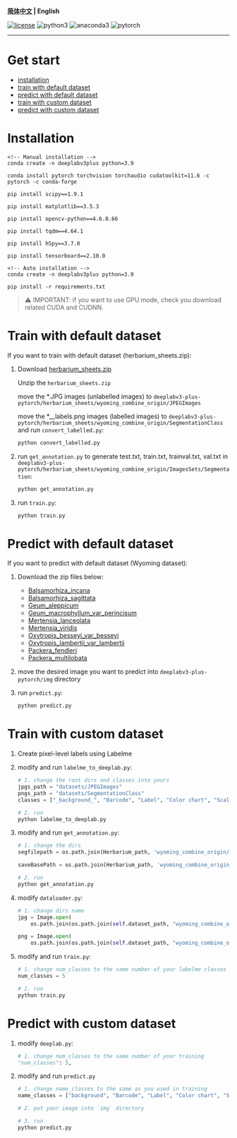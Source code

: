 **[简体中文](./README.CN.md) | English**

[![license](https://img.shields.io/github/license/lyzsk/analysis-of-herbarium-sheets.svg?style=plastic&logo=github)](https://github.com/lyzsk/analysis-of-herbarium-sheets/deeplabv3-plus-pytorch/blob/master/LICENSE) ![python3](https://img.shields.io/badge/language-Python3-14274E?style=plastic&logo=python) ![anaconda3](https://img.shields.io/badge/environment-Anaconda3-394867?style=plastic&logo=anaconda) ![pytorch](https://img.shields.io/badge/environment-Pytorch-394867?style=plastic&logo=pytorch)

---

# Get start

-   [installation](#installation)
-   [train with default dataset](#train-with-default-dataset)
-   [predict with default dataset](#predict-with-default-dataset)
-   [train with custom dataset](#train-with-custom-dataset)
-   [predict with custom dataset](#predict-with-custom-dataset)

# Installation

```
<!-- Manual installation -->
conda create -n deeplabv3plus python=3.9

conda install pytorch torchvision torchaudio cudatoolkit=11.6 -c pytorch -c conda-forge

pip install scipy==1.9.1

pip install matplotlib==3.5.3

pip install opencv-python==4.6.0.66

pip install tqdm==4.64.1

pip install h5py==3.7.0

pip install tensorboard==2.10.0

<!-- Auto installation -->
conda create -n deeplabv3plus python=3.9

pip install -r requirements.txt
```

> :warning: IMPORTANT: if you want to use GPU mode, check you download related CUDA and CUDNN.

# Train with default dataset

If you want to train with default dataset (herbarium_sheets.zip):

1. Download [herbarium_sheets.zip](https://zenodo.org/record/4448186)

    Unzip the `herbarium_sheets.zip`

    move the \*.JPG images (unlabelled images) to `deeplabv3-plus-pytorch/herbarium_sheets/wyoming_combine_origin/JPEGImages`

    move the \*\_\_labels.png images (labelled images) to `deeplabv3-plus-pytorch/herbarium_sheets/wyoming_combine_origin/SegmentationClass` and run `convert_labelled.py`:

    ```python
    python convert_labelled.py
    ```

2. run `get_annotation.py` to generate test.txt, train.txt, trainval.txt, val.txt in `deeplabv3-plus-pytorch/herbarium_sheets/wyoming_combine_origin/ImagesSets/Segmentation`:

    ```python
    python get_annotation.py
    ```

3. run `train.py`:

    ```python
    python train.py
    ```

# Predict with default dataset

If you want to predict with default dataset (Wyoming dataset):

1. Download the zip files below:

    - [Balsamorhiza_incana](https://rmh.uwyo.edu/images/cardiff/Balsamorhiza_incana.zip)
    - [Balsamorhiza_sagittata](https://rmh.uwyo.edu/images/cardiff/Balsamorhiza_sagittata.zip)
    - [Geum_aleppicum](https://rmh.uwyo.edu/images/cardiff/Geum_aleppicum.zip)
    - [Geum_macrophyllum_var_perincisum](https://rmh.uwyo.edu/images/cardiff/Geum_macrophyllum_var_perincisum.zip)
    - [Mertensia_lanceolata](https://rmh.uwyo.edu/images/cardiff/Mertensia_lanceolata.zip)
    - [Mertensia_viridis](https://rmh.uwyo.edu/images/cardiff/Mertensia_viridis.zip)
    - [Oxytropis_besseyi_var_besseyi](https://rmh.uwyo.edu/images/cardiff/Oxytropis_besseyi_var_besseyi.zip)
    - [Oxytropis_lambertii_var_lambertii](https://rmh.uwyo.edu/images/cardiff/Oxytropis_lambertii_var_lambertii.zip)
    - [Packera_fendleri](https://rmh.uwyo.edu/images/cardiff/Packera_fendleri.zip)
    - [Packera_multilobata](https://rmh.uwyo.edu/images/cardiff/Packera_multilobata.zip)

2. move the desired image you want to predict into `deeplabv3-plus-pytorch/img` directory

3. run `predict.py`:

    ```python
    python predict.py
    ```

# Train with custom dataset

1. Create pixel-level labels using Labelme

2. modify and run `labelme_to_deeplab.py`:

    ```python
    # 1. change the root dirs and classes into yours
    jpgs_path = "datasets/JPEGImages"
    pngs_path = "datasets/SegmentationClass"
    classes = ["_background_", "Barcode", "Label", "Color chart", "Scale"]

    # 2. run
    python labelme_to_deeplab.py
    ```

3. modify and run `get_annotation.py`:

    ```python
    # 1. change the dirs
    segfilepath = os.path.join(Herbarium_path, 'wyoming_combine_origin/SegmentationClass')

    saveBasePath = os.path.join(Herbarium_path, 'wyoming_combine_origin/ImageSets/Segmentation')

    # 2. run
    python get_annotation.py
    ```

4. modify `dataloader.py`:

    ```python
    # 1. change dirs name
    jpg = Image.open(
        os.path.join(os.path.join(self.dataset_path, "wyoming_combine_origin/JPEGImages"), name + ".jpg"))

    png = Image.open(
        os.path.join(os.path.join(self.dataset_path, "wyoming_combine_origin/SegmentationClass"), name + ".png"))
    ```

5. modify and run `train.py`:

    ```python
    # 1. change num_classes to the same number of your labelme classes
    num_classes = 5

    # 2. run
    python train.py
    ```

# Predict with custom dataset

1. modify `deeplab.py`:

    ```python
    # 1. change num_classes to the same number of your training
    "num_classes": 5,
    ```

2. modify and run `predict.py`

    ```python
    # 1. change name_classes to the same as you used in training
    name_classes = ["background", "Barcode", "Label", "Color chart", "Scale"]

    # 2. put your image into `img` directory

    # 3. run
    python predict.py
    ```
